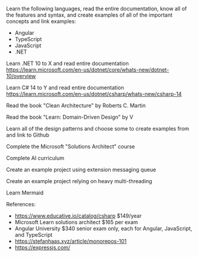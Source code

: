 Learn the following languages, read the entire documentation, know all of the features and syntax, and create examples of all of the important concepts and link examples:
- Angular
- TypeScript
- JavaScript
- .NET

Learn .NET 10 to X and read entire documentation
https://learn.microsoft.com/en-us/dotnet/core/whats-new/dotnet-10/overview

Learn C# 14 to Y and read entire documentation
https://learn.microsoft.com/en-us/dotnet/csharp/whats-new/csharp-14

Read the book "Clean Architecture" by Roberts C. Martin

Read the book "Learn: Domain-Driven Design" by V

Learn all of the design patterns and choose some to create examples from and link to Github

Complete the Microsoft "Solutions Architect" course

Complete AI curriculum

Create an example project using extension messaging queue

Create an example project relying on heavy multi-threading

Learn Mermaid

References:
- https://www.educative.io/catalog/csharp $149/year
- Microsoft Learn solutions architect $165 per exam
- Angular University $340 senior exam only, each for Angular, JavaScript, and TypeScript
- https://stefanhaas.xyz/article/monorepos-101
- https://expressjs.com/
